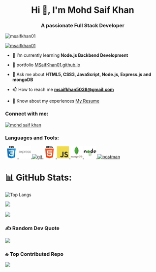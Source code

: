 <h1 align="center">Hi 👋, I'm Mohd Saif Khan</h1>
<h3 align="center">A passionate Full Stack Developer</h3>

<p align="left"> <img src="https://komarev.com/ghpvc/?username=msaifkhan01&label=Profile%20views&color=0e75b6&style=flat" alt="msaifkhan01" /> </p>

<p align="left"> <a href="https://github.com/ryo-ma/github-profile-trophy"><img src="https://github-profile-trophy.vercel.app/?username=msaifkhan01" alt="msaifkhan01" /></a> </p>

- 🌱 I’m currently learning **Node.js Backbend Development**

- 📄 portfolio [MSaifKhan01.github.io](https://msaifkhan01.github.io/)

- 💬 Ask me about **HTML5, CSS3, JavaScript, Node.js, Express.js and mongoDB**

- 📫 How to reach me **msaifkhan5038@gmail.com**


- 📄 Know about my experiences [My Resume](https://drive.google.com/file/d/1E_MRLhQXpvVpugsQux8z59pULffjQkUz/view)

<h3 align="left">Connect with me:</h3>
<p align="left">
<a href="https://linkedin.com/in/mohd-saif-khan-3b4979202" target="blank"><img align="center" src="https://raw.githubusercontent.com/rahuldkjain/github-profile-readme-generator/master/src/images/icons/Social/linked-in-alt.svg" alt="mohd saif khan" height="30" width="40" /></a>
</p>

<h3 align="left">Languages and Tools:</h3>
<p align="left">
  <a href="https://www.w3schools.com/css/" target="_blank" rel="noreferrer">
    <img src="https://raw.githubusercontent.com/devicons/devicon/master/icons/css3/css3-original-wordmark.svg" alt="css3" width="40" height="40"/>
  </a>
  <a href="https://expressjs.com" target="_blank" rel="noreferrer">
    <img src="https://raw.githubusercontent.com/devicons/devicon/master/icons/express/express-original-wordmark.svg" alt="express" width="40" height="40"/>
  </a>
  <a href="https://git-scm.com/" target="_blank" rel="noreferrer">
    <img src="https://www.vectorlogo.zone/logos/git-scm/git-scm-icon.svg" alt="git" width="40" height="40"/>
  </a>
  <a href="https://www.w3.org/html/" target="_blank" rel="noreferrer">
    <img src="https://raw.githubusercontent.com/devicons/devicon/master/icons/html5/html5-original-wordmark.svg" alt="html5" width="40" height="40"/>
  </a>
  <a href="https://developer.mozilla.org/en-US/docs/Web/JavaScript" target="_blank" rel="noreferrer">
    <img src="https://raw.githubusercontent.com/devicons/devicon/master/icons/javascript/javascript-original.svg" alt="javascript" width="40" height="40"/>
  </a>
  <a href="https://www.mongodb.com/" target="_blank" rel="noreferrer">
    <img src="https://raw.githubusercontent.com/devicons/devicon/master/icons/mongodb/mongodb-original-wordmark.svg" alt="mongodb" width="40" height="40"/>
  </a>
  <a href="https://nodejs.org" target="_blank" rel="noreferrer">
    <img src="https://raw.githubusercontent.com/devicons/devicon/master/icons/nodejs/nodejs-original-wordmark.svg" alt="nodejs" width="40" height="40"/>
  </a>
  <a href="https://postman.com" target="_blank" rel="noreferrer">
    <img src="https://www.vectorlogo.zone/logos/getpostman/getpostman-icon.svg" alt="postman" width="40" height="40"/>
  </a>
</p>




# 📊 GitHub Stats:



<!-- <p><img align="left" src="https://camo.githubusercontent.com/e343f9d84aa684e5b7461378320d3bfaa81e71ebd482405acdf60ca0e056e667/68747470733a2f2f6769746875622d726561646d652d73746174732e76657263656c2e6170702f6170692f746f702d6c616e67732f3f757365726e616d653d6661697a616e736b383134267468656d653d68696768636f6e747261737426686964655f626f726465723d66616c736526696e636c7564655f616c6c5f636f6d6d6974733d66616c736526636f756e745f707269766174653d66616c7365266c61796f75743d636f6d70616374" alt="msaifkhan01" /></p> -->

![Top Langs](https://github-readme-stats.vercel.app/api/top-langs/?username=MSaifKhan01&show_icons=true&locale=en&layout=compact&theme=github_dark&hide_border=true)





![](https://github-readme-stats.vercel.app/api?username=msaifkhan01&theme=highcontrast&hide_border=false&include_all_commits=false&count_private=false)<br/>


![](https://github-readme-streak-stats.herokuapp.com/?user=msaifkhan01&theme=highcontrast&hide_border=false)<br/>
<!-- ![](https://github-readme-stats.vercel.app/api/top-langs/?username=msaifkhan01&theme=highcontrast&hide_border=false&include_all_commits=false&count_private=false&layout=compact) -->


### ✍️ Random Dev Quote
![](https://quotes-github-readme.vercel.app/api?type=horizontal&theme=radical)

### 🔝 Top Contributed Repo
![](https://github-contributor-stats.vercel.app/api?username=msaifkhan01&limit=5&theme=dark&combine_all_yearly_contributions=true)
